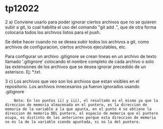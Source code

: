 # tp12022
2 a) Conviene usarlo para poder ignorar ciertos archivos que no se quieren subir a git, lo cual habilita el uso del comando "git add .", que de otra forma colocaria todos los archivos listos para el push.

Se debe hacer cuando no se desea subir todos los archivos a git, como archivos de configuracion, ciertos archivos ejecutables, etc.

Para configurar un archivo .gitignore se crean lineas en un archivo de texto llamado '.gitignore' colocando el nombre completo de cada archivo o solo las extensiones de los archivos que se desea ignorar precedido de un asterisco. Ej: *.txt.

3 c) Los archivos que veo son los archivos que estan visibles en el repositorio. Los archivos innecesarios ya fueron ignorados usando .gitignore
		
		Nota: En los puntos ii) y iii), el resultado es el mismo ya que la direccion de memoria almacenada en el puntero, es la direccion de memoria de la variable a la que apunta, en el punto 4 se obtiene la direccion de memoria DEL puntero, el espacio de memoria que el puntero ocupa, es distinto de los anteriores porque esta direccion de memoria no es la de la variable siendo apuntada, si no la del puntero.




